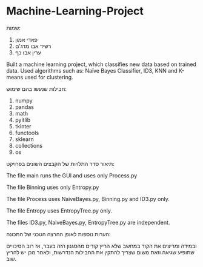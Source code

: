 # Machine-Learning-Project
שמות:

1) פאדי אמון
2) רשיד אבו מדג'ם
3) ערין אבו כף 

Built a machine learning project, which classifies new data based on trained data. 
Used algorithms such as: Naïve Bayes Classifier, ID3, KNN and K-means used for clustering.


חבילות שנעשו בהם שימוש:

1) numpy
2) pandas
3) math
4) pyitlib
5) tkinter
6) functools
7) sklearn
8) collections
9) os

תיאור סדר התלויות של הקבצים השונים בפרויקט:

The file main runs the GUI and uses only Process.py

The file Binning uses only Entropy.py

The file Process uses NaiveBayes.py, Binning.py and ID3.py only.

The file Entropy uses EntropyTree.py only.

The files ID3.py, NaiveBayes.py, EntropyTree.py are independent.

הערות נוספות לאופן ההרצה הטכני של התכונה:

ובמידה ומריצים את הקוד במחשב שלא הריץ קודים מהסגנון הזה בעבר,
אז רוב הסיכויים שתופיע שגיאה וזאת משום שצריך להתקין את החבילות הנדרשות, ולאחר מכן יש להריץ שוב.
